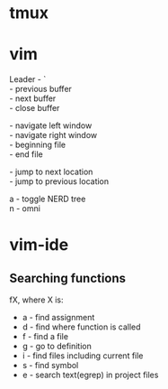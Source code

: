 # tmux

# vim
Leader - `  
<F1> - previous buffer  
<F2> - next buffer  
<F4> - close buffer  

<C-Left> - navigate left window  
<C-Right> - navigate right window  
<C-PageUp> - beginning file  
<C-PageDown> - end file  

<Leader><Left> - jump to next location  
<Leader><Right> - jump to previous location  

<Leader>a - toggle NERD tree  
<Leader>n - omni  

# vim-ide

## Searching functions
<Leader>fX, where X is:
* a - find assignment
* d - find where function is called
* f - find a file
* g - go to definition
* i - find files including current file
* s - find symbol
* e - search text(egrep) in project files
